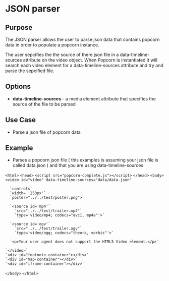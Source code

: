 # JSON parser #

## Purpose ##

The JSON parser allows the user to parse json data that contains popcorn data in order to populate a popcorn instance.
 
The user sepcifies the the source of there json file in a data-timeline-sources attribute on the video object.  When Popcorn is instantiated it will search each video element for a data-timeline-sources attribute and try and parse the sepcified file.

## Options ##

* **data-timeline-sources** - a media element attribute that specifies the source of the file to be parsed

## Use Case ##

* Parse a json file of popcorn data

## Example ##

* Parses a popcorn json file ( this examples is assuming your json file is called data.json ) and that you are using data-timeline-sources

`<html>`
  `<head>`
    `<script src="popcorn-complete.js"></script>`
  `</head>`
  `<body>`
    `<video id="video" data-timeline-sources="data/data.json"`

      `controls`
      `width= '250px'`
      `poster="../../test/poster.png">` 

      `<source id='mp4'`
        `src="../../test/trailer.mp4"`
        `type='video/mp4; codecs="avc1, mp4a"'>`

      `<source id='ogv'`
        `src="../../test/trailer.ogv"`
        `type='video/ogg; codecs="theora, vorbis"'>`

      `<p>Your user agent does not support the HTML5 Video element.</p>`

    `</video>`
    `<div id="footnote-container"></div>`
    `<div id="map-container"></div>`
    `<div id="iframe-container"></div>`
  `</body>`
`</html>`
